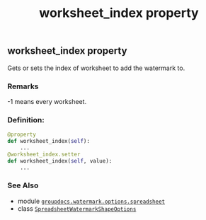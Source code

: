 ﻿---
title: worksheet_index property
second_title: GroupDocs.Watermark for Python via .NET API References
description: 
type: docs
url: /python-net/groupdocs.watermark.options.spreadsheet/spreadsheetwatermarkshapeoptions/worksheet_index/
is_root: false
weight: 80
---

## worksheet_index property


Gets or sets the index of worksheet to add the watermark to.

### Remarks 


-1 means every worksheet.
### Definition:
```python
@property
def worksheet_index(self):
    ...
@worksheet_index.setter
def worksheet_index(self, value):
    ...
```

### See Also
* module [`groupdocs.watermark.options.spreadsheet`](../../)
* class [`SpreadsheetWatermarkShapeOptions`](/watermark/python-net/groupdocs.watermark.options.spreadsheet/spreadsheetwatermarkshapeoptions)
